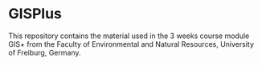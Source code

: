 # GISPlus
This repository contains the material used in the 3 weeks course module GIS+ from the Faculty of Environmental and Natural Resources, University of Freiburg, Germany.
